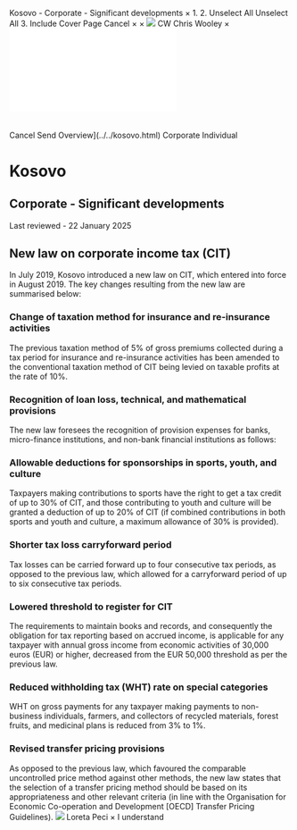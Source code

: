 Kosovo - Corporate - Significant developments
×
1.
2.
Unselect All
Unselect All
3.
Include Cover Page
Cancel
×
×
![](../../-/media/world-wide-tax-summaries/attachments/global---chris-wooley.ashx%3Frev=ac5e5f3223b34096b1afc2a6009c7320&revision=ac5e5f32-23b3-4096-b1af-c2a6009c7320&hash=859B7ADC84DC2CBEC9760E9E6EE7DE6D0A8BFCDF)
CW
Chris Wooley
×
![](significant-developments.html)
######
Cancel
Send
Overview](../../kosovo.html)
Corporate
Individual
# Kosovo
## Corporate - Significant developments
Last reviewed - 22 January 2025
## New law on corporate income tax (CIT)
In July 2019, Kosovo introduced a new law on CIT, which entered into force in August 2019.
The key changes resulting from the new law are summarised below:
### Change of taxation method for insurance and re-insurance activities
The previous taxation method of 5% of gross premiums collected during a tax period for insurance and re-insurance activities has been amended to the conventional taxation method of CIT being levied on taxable profits at the rate of 10%.
### Recognition of loan loss, technical, and mathematical provisions
The new law foresees the recognition of provision expenses for banks, micro-finance institutions, and non-bank financial institutions as follows:
### Allowable deductions for sponsorships in sports, youth, and culture
Taxpayers making contributions to sports have the right to get a tax credit of up to 30% of CIT, and those contributing to youth and culture will be granted a deduction of up to 20% of CIT (if combined contributions in both sports and youth and culture, a maximum allowance of 30% is provided).
### Shorter tax loss carryforward period
Tax losses can be carried forward up to four consecutive tax periods, as opposed to the previous law, which allowed for a carryforward period of up to six consecutive tax periods.
### Lowered threshold to register for CIT
The requirements to maintain books and records, and consequently the obligation for tax reporting based on accrued income, is applicable for any taxpayer with annual gross income from economic activities of 30,000 euros (EUR) or higher, decreased from the EUR 50,000 threshold as per the previous law.
### Reduced withholding tax (WHT) rate on special categories
WHT on gross payments for any taxpayer making payments to non-business individuals, farmers, and collectors of recycled materials, forest fruits, and medicinal plans is reduced from 3% to 1%.
### Revised transfer pricing provisions
As opposed to the previous law, which favoured the comparable uncontrolled price method against other methods, the new law states that the selection of a transfer pricing method should be based on its appropriateness and other relevant criteria (in line with the Organisation for Economic Co-operation and Development [OECD] Transfer Pricing Guidelines).
![](../../-/media/world-wide-tax-summaries/attachments/albania_kosovo---loreta_peci.ashx%3Frev=2ff41f7c01a94d039e7aafa977b384db&revision=2ff41f7c-01a9-4d03-9e7a-afa977b384db&hash=55AC396F685CC0AD5A8599FF8C86F658641A6DE5)
Loreta Peci
×
I understand